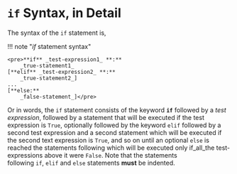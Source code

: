 # `if` Syntax, in Detail

The syntax of the `if` statement is,

!!! note "_if_ statement syntax"

    <pre>**if** _test-expression1_ **:**
        _true-statement1_
    [**elif** _test-expression2_ **:**
        _true-statement2_]
    ...
    [**else:**
        _false-statement_]</pre>

Or in words, the `if` statement consists of the
keyword **`if`** followed by a *test expression*, followed by a
statement that will be executed if the test expression is `True`,
optionally followed by the keyword `elif` followed by a second test
expression and a second statement which will be executed if the second
text expression is `True`, and so on until an optional `else` is reached
the statements following which will be executed only if_all_the
test-expressions above it were `False`. Note that the statements
following `if`, `elif` and `else` statements **must** be indented.
